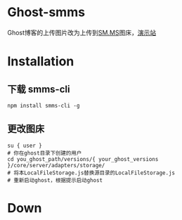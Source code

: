 # Ghost-smms

Ghost博客的上传图片改为上传到[SM.MS](https://sm.ms/)图床，[演示站](https://kangna.moe/post)

# Installation

## 下载 smms-cli

```shell
npm install smms-cli -g
```

## 更改图床

```shell
su { user }
# 你在ghost目录下创建的用户
cd you_ghost_path/versions/{ your_ghost_versions }/core/server/adapters/storage/
# 将本LocalFileStorage.js替换源目录的LocalFileStorage.js
# 重新启动ghost，根据提示启动ghost
```

# Down
